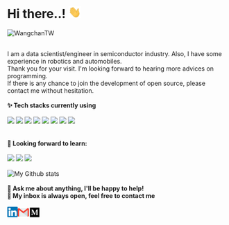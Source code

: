 <h1> Hi there..! <img src="https://github.com/WangchanTW/WangchanTW/blob/master/Hi.gif" width="29px"> </h1>
<p align="left"> <img src=https://komarev.com/ghpvc/?username=WangchanTW alt=WangchanTW> </p>

<br>I am a data scientist/engineer in semiconductor industry. Also, I have some experience in robotics and automobiles. 
<br>Thank you for your visit. I'm looking forward to hearing more advices on programming. 
<br>If there is any chance to join the development of open source, please contact me without hesitation.
<br>
<br>
**✨ Tech stacks currently using** <br>
<br>
<code><a href="https://www.python.org/" target="_blank"><img height="50" src="https://www.vectorlogo.zone/logos/python/python-ar21.svg"></a></code>
<code><a href="https://jupyter.org/" target="_blank"><img height="50" src="https://www.vectorlogo.zone/logos/jupyter/jupyter-ar21.svg"></a></code>
<code><a href="https://www.tensorflow.org/" target="_blank"><img height="50" src="https://www.vectorlogo.zone/logos/tensorflow/tensorflow-ar21.svg"></a></code>
<code><a href="https://pytorch.org/" target="_blank"><img height="50" src="https://www.vectorlogo.zone/logos/pytorch/pytorch-ar21.svg"></a></code>
<code><a href="https://git-scm.com/" target="_blank"><img height="50" src="https://www.vectorlogo.zone/logos/git-scm/git-scm-ar21.svg"></a></code>
<code><a href="https://www.mysql.com/" target="_blank"><img height="50" src="https://www.vectorlogo.zone/logos/mysql/mysql-ar21.svg"></a></code>
<code><a href="https://www.sqlite.org/" target="_blank"><img height="50" src="https://www.vectorlogo.zone/logos/sqlite/sqlite-ar21.svg"></a></code>
<code><a href="https://www.json.org/" target="_blank"><img height="50" src="https://www.vectorlogo.zone/logos/json/json-ar21.svg"></a></code>
<br>
<br>
<br>
**🌱 Looking forward to learn:** <br>
<br>
<code><a href="https://analytics.google.com/" target="_blank"><img height="50" src="https://www.vectorlogo.zone/logos/google_analytics/google_analytics-ar21.svg"></a></code>
<code><a href="https://cloud.google.com/" target="_blank"><img height="50" src="https://www.vectorlogo.zone/logos/google_cloud/google_cloud-ar21.svg"></a></code>
<code><a href="https://aws.amazon.com/" target="_blank"><img height="50" src="https://www.vectorlogo.zone/logos/amazon_aws/amazon_aws-ar21.svg"></a></code>
<br>
<br>
![My Github stats](https://github-readme-stats.vercel.app/api?username=WangchanTW&show_icons=true&hide_border=true)
<br>
<br>
**💬 Ask me about anything, I'll be happy to help!** <br>
**💬 My inbox is always open, feel free to contact me**
<br>
<br> 
  <a href="https://in.linkedin.com/in/yunhan-wang-tw" target="_blank">
   <img align="left" alt="Piyush Pravin | Linkedin" width="24px" src="https://github.com/WangchanTW/WangchanTW/blob/master/Linkedin.svg" />
  </a>
  <a href="mailto:wangchan1993tw@gmail.com" target="_blank">
    <img align="left" alt="Piyush Pravin | Gmail" width="26px" src="https://github.com/WangchanTW/WangchanTW/blob/master/Gmail.svg" />
  </a>
  <a href="https://medium.com/@dacn2017" target="_blank">
    <img align="left" alt="Piyush Pravin | Medium" width="26x" src="https://github.com/WangchanTW/WangchanTW/blob/master/Medium.svg"  />
  </a>
